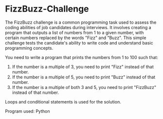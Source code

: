 # FizzBuzz-Challenge

The FizzBuzz challenge is a common programming task used to assess the coding abilities of job candidates during interviews. It involves creating a program that outputs a list of numbers from 1 to a given number, with certain numbers replaced by the words "Fizz" and "Buzz". This simple challenge tests the candidate's ability to write code and understand basic programming concepts.

You need to write a program that prints the numbers from 1 to 100 such that:

1. If the number is a multiple of 3, you need to print "Fizz" instead of that number.
2. If the number is a multiple of 5, you need to print "Buzz" instead of that number.
3. If the number is a multiple of both 3 and 5, you need to print "FizzBuzz" instead of that number.

Loops and conditional statements is used for the solution.

Program used: Python
